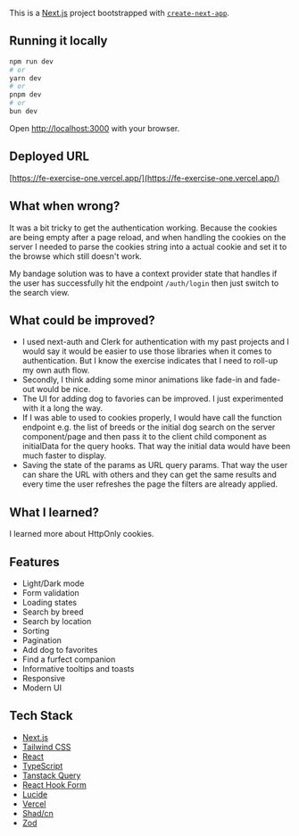This is a [Next.js](https://nextjs.org) project bootstrapped with [`create-next-app`](https://nextjs.org/docs/app/api-reference/cli/create-next-app).

## Running it locally

```bash
npm run dev
# or
yarn dev
# or
pnpm dev
# or
bun dev
```

Open [http://localhost:3000](http://localhost:3000) with your browser.


## Deployed URL
[https://fe-exercise-one.vercel.app/](https://fe-exercise-one.vercel.app/)

## What when wrong?
It was a bit tricky to get the authentication working. Because the cookies are being empty after a page reload, and when handling the cookies on the server I needed to parse the cookies string into a actual cookie and set it to the browse which still doesn't work.

My bandage solution was to have a context provider state that handles if the user has successfully hit the endpoint `/auth/login` then just switch to the search view.

## What could be improved?
- I used next-auth and Clerk for authentication with my past projects and I would say it would be easier to use those libraries when it comes to authentication. But I know the exercise indicates that I need to roll-up my own auth flow.
- Secondly, I think adding some minor animations like fade-in and fade-out would be nice.
- The UI for adding dog to favories can be improved. I just experimented with it a long the way.
- If I was able to used to cookies properly, I would have call the function endpoint e.g. the list of breeds or the initial dog search on the server component/page and then pass it to the client child component as initialData for the query hooks. That way the initial data would have been much faster to display.
- Saving the state of the params as URL query params. That way the user can share the URL with others and they can get the same results and every time the user refreshes the page the filters are already applied.

## What I learned?
I learned more about HttpOnly cookies.

## Features
- Light/Dark mode
- Form validation
- Loading states
- Search by breed
- Search by location
- Sorting
- Pagination
- Add dog to favorites
- Find a furfect companion
- Informative tooltips and toasts
- Responsive
- Modern UI

## Tech Stack
- [Next.js](https://nextjs.org/)
- [Tailwind CSS](https://tailwindcss.com/)
- [React](https://reactjs.org/)
- [TypeScript](https://www.typescriptlang.org/)
- [Tanstack Query](https://tanstack.com/query/latest)
- [React Hook Form](https://react-hook-form.com/)
- [Lucide](https://lucide.dev/)
- [Vercel](https://vercel.com/)
- [Shad/cn](https://ui.shadcn.com/)
- [Zod](https://zod.dev/)
